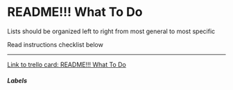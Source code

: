 # README!!! What To Do

Lists should be organized left to right from most general to most specific

Read instructions checklist below

---

[Link to trello card: README!!! What To Do](https://trello.com/c/MtJ1eV10)

##### Labels

